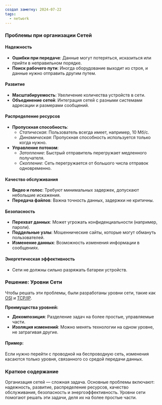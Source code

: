 ```yaml
---
создал заметку: 2024-07-22
tags:
  - network
---
```

### Проблемы при организации Сетей

#### Надежность
- **Ошибки при передаче**: Данные могут потеряться, исказиться или прийти в неправильном порядке.
- **Поиск рабочего пути**: Иногда оборудование выходит из строя, и данные нужно отправить другим путем.

#### Развитие
- **Масштабируемость**: Увеличение количества устройств в сети.
- **Объединение сетей**: Интеграция сетей с разными системами адресации и размерами сообщений.

#### Распределение ресурсов
- **Пропускная способность**: 
  - *Статическая*: Пользователь всегда имеет, например, 10 Мб/с.
  - *Динамическая*: Пропускная способность используется только когда нужно.
- **Управление потоком**: 
  - *Затопление*: Быстрый отправитель перегружает медленного получателя.
  - *Скопление*: Сеть перегружается от большого числа отправок одновременно.

#### Качество обслуживания
- **Видео и голос**: Требуют минимальных задержек, допускают небольшие искажения.
- **Передача файлов**: Важна точность данных, задержки не критичны.

#### Безопасность
- **Перехват данных**: Может угрожать конфиденциальности (например, пароли).
- **Поддельные узлы**: Мошеннические сайты, которые могут обмануть пользователей.
- **Изменение данных**: Возможность изменения информации в сообщениях.

#### Энергетическая эффективность
- Сети не должны сильно разряжать батареи устройств.

### Решение: Уровни Сети

Чтобы решать эти проблемы, были разработаны уровни сети, такие как [OSI](Модель%20ISO%20OSI.md) и [TCP/IP](Модель%20TCP%20IP.md). 

**Преимущества уровней:**
- **Декомпозиция**: Разделение задач на более простые, управляемые части.
- **Изоляция изменений**: Можно менять технологии на одном уровне, не затрагивая другие.

#### Пример: 
Если нужно перейти с проводной на беспроводную сеть, изменения касаются только уровня, связанного со средой передачи данных.

### Краткое содержание
Организация сетей — сложная задача. Основные проблемы включают: надежность, развитие, распределение ресурсов, качество обслуживания, безопасность и энергоэффективность. Уровни сети помогают решать эти задачи, деля их на более простые части.
